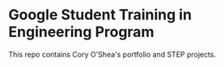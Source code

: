 # Google Student Training in Engineering Program

This repo contains Cory O'Shea's portfolio and STEP projects. 
